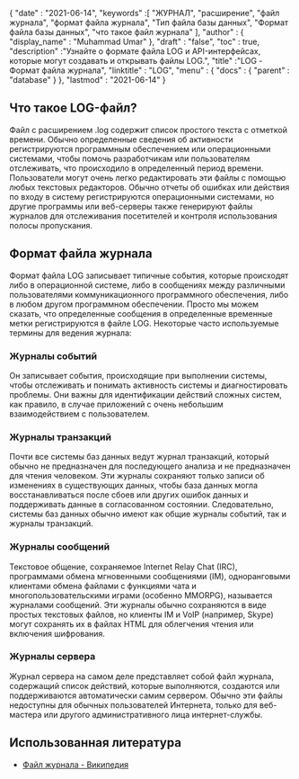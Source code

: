 {
  "date" : "2021-06-14",
  "keywords" :[ "ЖУРНАЛ", "расширение", "файл журнала", "формат файла журнала", "Тип файла базы данных", "Формат файла базы данных", "что такое файл журнала" ],
  "author" : {
    "display_name" : "Muhammad Umar"
},
  "draft" : "false",
  "toc" : true,
  "description" :"Узнайте о формате файла LOG и API-интерфейсах, которые могут создавать и открывать файлы LOG.",
  "title" :"LOG - Формат файла журнала",
  "linktitle" : "LOG",
  "menu" : {
    "docs" : {
      "parent" : "database"
}
},
  "lastmod" : "2021-06-14"
}

## Что такое LOG-файл?
Файл с расширением .log содержит список простого текста с отметкой времени. Обычно определенные сведения об активности регистрируются программным обеспечением или операционными системами, чтобы помочь разработчикам или пользователям отслеживать, что происходило в определенный период времени. Пользователи могут очень легко редактировать эти файлы с помощью любых текстовых редакторов. Обычно отчеты об ошибках или действия по входу в систему регистрируются операционными системами, но другие программы или веб-серверы также генерируют файлы журналов для отслеживания посетителей и контроля использования полосы пропускания.

## Формат файла журнала
Формат файла LOG записывает типичные события, которые происходят либо в операционной системе, либо в сообщениях между различными пользователями коммуникационного программного обеспечения, либо в любом другом программном обеспечении. Просто мы можем сказать, что определенные сообщения в определенные временные метки регистрируются в файле LOG. Некоторые часто используемые термины для ведения журнала:
### Журналы событий
Он записывает события, происходящие при выполнении системы, чтобы отслеживать и понимать активность системы и диагностировать проблемы. Они важны для идентификации действий сложных систем, как правило, в случае приложений с очень небольшим взаимодействием с пользователем.
### Журналы транзакций
Почти все системы баз данных ведут журнал транзакций, который обычно не предназначен для последующего анализа и не предназначен для чтения человеком. Эти журналы сохраняют только записи об изменениях в существующих данных, чтобы база данных могла восстанавливаться после сбоев или других ошибок данных и поддерживать данные в согласованном состоянии. Следовательно, системы баз данных обычно имеют как общие журналы событий, так и журналы транзакций.
### Журналы сообщений
Текстовое общение, сохраняемое Internet Relay Chat (IRC), программами обмена мгновенными сообщениями (IM), одноранговыми клиентами обмена файлами с функциями чата и многопользовательскими играми (особенно MMORPG), называется журналами сообщений. Эти журналы обычно сохраняются в виде простых текстовых файлов, но клиенты IM и VoIP (например, Skype) могут сохранять их в файлах HTML для облегчения чтения или включения шифрования.
### Журналы сервера
Журнал сервера на самом деле представляет собой файл журнала, содержащий список действий, которые выполняются, создаются или поддерживаются автоматически самим сервером. Обычно эти файлы недоступны для обычных пользователей Интернета, только для веб-мастера или другого административного лица интернет-службы.



## Использованная литература ##

* [Файл журнала - Википедия](https://en.wikipedia.org/wiki/Log_file)

